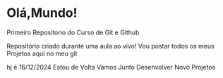 # Olá,Mundo!
 Primeiro Repositorio do Curso de Git e Github

 Repositório criado durante uma aula ao vivo!
Vou postar todos os meus Projetos aqui no meu git


 hj é 16/12/2024 
 Estou de Volta Vamos Junto Desenvolver Novo Projetos

